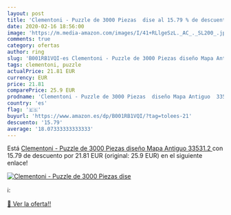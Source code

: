 ```yaml
---
layout: post
title: 'Clementoni - Puzzle de 3000 Piezas  dise al 15.79 % de descuento'
date: 2020-02-16 18:56:00
image: 'https://m.media-amazon.com/images/I/41+RLlgeSzL._AC_._SL200_.jpg'
comments: true
category: ofertas
author: ring
slug: 'B001RB1VQI-es Clementoni - Puzzle de 3000 Piezas diseño Mapa Antiguo...'
tags: clementoni, puzzle
actualPrice: 21.81 EUR
currency: EUR
price: 21.81
comparePrice: 25.9 EUR
prodname: 'Clementoni - Puzzle de 3000 Piezas  diseño Mapa Antiguo  33531.2 '
country: 'es'
flag: '🇪🇸'
buyurl: 'https://www.amazon.es/dp/B001RB1VQI/?tag=tolees-21'
descuento: '15.79'
average: '18.07333333333333'
---
```


Está [Clementoni - Puzzle de 3000 Piezas  diseño Mapa Antiguo  33531.2 ](https://www.amazon.es/dp/B001RB1VQI/?tag=tolees-21) con 15.79 de descuento por 21.81 EUR (original: 25.9 EUR) en el siguiente enlace!

[![Clementoni - Puzzle de 3000 Piezas  dise](https://m.media-amazon.com/images/I/41+RLlgeSzL._AC_._SL200_.jpg)](https://www.amazon.es/dp/B001RB1VQI/?tag=tolees-21)

ℹ️:


[🛒 Ver la oferta!!](https://www.amazon.es/dp/B001RB1VQI/?tag=tolees-21)
